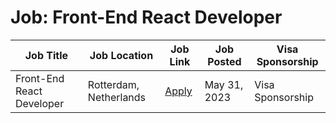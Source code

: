 # Job: Front-End React Developer

| Job Title | Job Location | Job Link | Job Posted | Visa Sponsorship |
| --- | --- | --- | --- | --- |
| Front-End React Developer | Rotterdam, Netherlands | [Apply](https://www.careersatcoolblue.com/vacancies/front-end-react-developer/) | May 31, 2023 | Visa Sponsorship |
